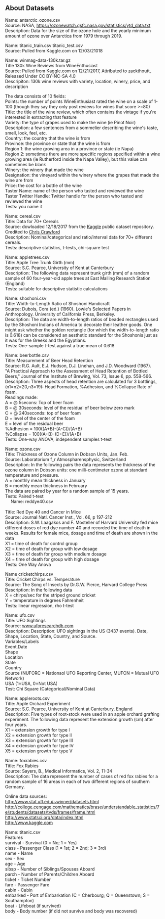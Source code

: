 ## About Datasets

Name: antarctic_ozone.csv</br>
Source: NASA, https://ozonewatch.gsfc.nasa.gov/statistics/ytd_data.txt</br>
Description: Data for the size of the ozone hole and the yearly minimum amount of ozone over Antarctica from 1979 through 2019.</br>

Name: titanic_train.csv titanic_test.csv</br>
Source: Pulled from Kaggle.com on 12/03/21018

Name: winmag-data-130k.tar.gz</br>
Title 130k Wine Reviews from WineEnthusiast</br>
Source: Pulled from Kaggle.com on 12/21/2017, Attributed to zackthoutt, Released Under CC BY-NC-SA 4.0</br>
Descripiton: 130k wine reviews with variety, location, winery, price, and description</br>

The data consists of 10 fields:</br>
Points: the number of points WineEnthusiast rated the wine on a scale of 1-100 (though they say they only post reviews for wines that score >=80)</br>
Title: the title of the wine review, which often contains the vintage if you're interested in extracting that feature</br>
Variety: the type of grapes used to make the wine (ie Pinot Noir)</br>
Description: a few sentences from a sommelier describing the wine's taste, smell, look, feel, etc.</br>
Country: the country that the wine is from</br>
Province: the province or state that the wine is from</br>
Region 1: the wine growing area in a province or state (ie Napa)</br>
Region 2: sometimes there are more specific regions specified within a wine growing area (ie Rutherford inside the Napa Valley), but this value can sometimes be blank</br>
Winery: the winery that made the wine</br>
Designation: the vineyard within the winery where the grapes that made the wine are from</br>
Price: the cost for a bottle of the wine</br>
Taster Name: name of the person who tasted and reviewed the wine</br>
Taster Twitter Handle: Twitter handle for the person who tasted and reviewed the wine</br>
Tests: you name it</br>

Name: cereal.csv</br>
Title: Data for 70+ Cereals</br>
Source: dowloaded 12/18/2017 from the [Kaggle](kaggle.com) public dataset repository. Credited to [Chris Crawford](https://www.kaggle.com/crawford)</br>
Description: Nominal/categorical and ratio/interval data for 70+ different cereals.</br>
Tests: descriptive statistics, t-tests, chi-square test</br>

Name: appletrees.csv</br>
Title: Apple Tree Trunk Girth (mm)</br>
Source: S.C. Pearce, University of Kent at Canterbury</br>
Description: The following data represent trunk girth (mm) of a random sample of 60 four-year-old apple trees at East Malling Research Station (England)</br>
Tests: suitable for descriptive statistic calculations</br>

Name: shoshoni.csv</br>
Title: Width-to-Length Ratio of Shoshoni Handicraft</br>
Source: Dubois, Cora (ed.) (1960). Lowie's Selected Papers in Anthropology. University of California Press, Berkeley.</br>
Description: The data are width-to-length ratios of beaded rectangles used by the Shoshoni Indians of America to decorate their leather goods. One might ask whether the golden rectangle (for which the width-to-length ratio is 0.618) can be considered an aesthetic standard for the Shoshonis just as it was for the Greeks and the Egyptians.</br>
Tests: One-sample t-test against a true mean of 0.618</br>

Name: beerbottle.csv</br>
Title: Measurement of Beer Head Retention</br>
Source: R.G. Ault, E.J. Hudson, D.J. Linehan, and J.D. Woodward (1967).</br>
"A Practical Approach to the Assessment of Head Retention of Bottled Beers,"
Journal of the Institute of Brewing, Vol. 73, Issue 6, pp. 558-566.</br>
Description: Three aspects of head retention are calculated for 3 bottlings, (n1=n2=20,n3=19):
Head Formation, %Adhesion, and %Collapse Rate of foam.</br>
Readings made:</br>
A = @ 5secons: Top of beer foam</br>
B = @ 30seconds: level of the residual of beer below zero mark</br>
C = @ 240seconds: top of beer foam</br>
D = level of the center of the foam</br>
E = level of the residual beer</br>
%Adhesion = 100((A+B)-(A-C))/(A+B)</br>
%Collapse = 100((A+B)-(D+E))/(A+B)</br>
Tests: One-way ANOVA, independent samples t-test</br>

Name: ozone.csv</br>
Title: Thickness of Ozone Column in Dobson Units, Jan. Feb.</br>
Source: Laboratorium f_r Atmospharensphysic, Switzerland</br>
Description: In the following pairs the data represents the thickness of the ozone column in Dobson units: one milli-centimeter ozone at standard temperature and pressure.</br>
A = monthly mean thickness in January</br>
B = monthly mean thickness in February</br>
The data are paired by year for a random sample of 15 years.</br>
Tests: Paired t-test</br>
 
Name: reddye40.csv</br></br>
Title: Red Dye 40 and Cancer in Mice</br>
Source: Journal Natl. Cancer Inst., Vol. 66, p 197-212</br>
Description: S.W. Laagakos and F. Mosteller of Harvard University fed mice different doses of red dye number 40 and recorded the time of death in weeks. Results for female mice, dosage and time of death are shown in the data</br>
X1 = time of death for control group</br>
X2 = time of death for group with low dosage</br>
X3 = time of death for group with medium dosage</br>
X4 = time of death for group with high dosage</br>
Tests: One Way Anova</br>

Name cricketchirps.csv</br>
Title: Cricket Chirps vs. Temperature</br>
Source: The Song of Insects by Dr.G.W. Pierce, Harvard College Press</br>
Description: In the following data</br>
X = chirps/sec for the striped ground cricket</br>
Y = temperature in degrees Fahrenheit</br>
Tests: linear regression, rho t-test</br>

Name: ufo.csv</br>
Title: UFO Sightings</br>
Source: www.uforesearchdb.com</br>
Description: Description: UFO sightings in the US (3437 events). Date, Shape, Location, State, Country, and  Source.</br>
Variables/Labels</br>
Event.Date</br>
Shape</br>
Location</br>
State</br>
Country</br> 
Source (NUFORC = Nationaol UFO Reporting Center, MUFON = Mutual UFO Network)</br>
USA (1=USA, 0=Not USA)</br>
Test: Chi Square (Categorical/Nominal Data)</br>

Name: appleroots.csv </br>
Title: Apple Orchard Experiment </br>
Source: S.C. Pearce, University of Kent at Canterbury, England </br>
Description: Five types of root-stock were used in an apple orchard grafting experiment. The following data represent the extension growth (cm) after four years. </br>
X1 = extension growth for type I </br>
X2 = extension growth for type II </br>
X3 = extension growth for type III </br>
X4 = extension growth for type IV </br>
X5 = extension growth for type V </br>

Name: foxrabies.csv</br>
Title: Fox Rabies</br>
Source: Sayers, B., Medical Informatics, Vol. 2, 11-34</br>
Description: The data represent the number of cases of red fox rabies for a random sample of 16 areas in each of two different regions of southern Germany.</br>

Online data sources:</br>
http://www.stat.ufl.edu/~winner/datasets.html</br>
http://college.cengage.com/mathematics/brase/understandable_statistics/7e/students/datasets/tvds/frames/frame.html</br>
http://www.statsci.org/data/index.html</br>
http://www.kaggle.com</br>

Name: titanic.csv</br>
Features</br>
survival - Survival (0 = No; 1 = Yes)</br>
class - Passenger Class (1 = 1st; 2 = 2nd; 3 = 3rd)</br>
name - Name</br>
sex - Sex</br>
age - Age</br>
sibsp - Number of Siblings/Spouses Aboard</br>
parch - Number of Parents/Children Aboard</br>
ticket - Ticket Number</br>
fare - Passenger Fare</br>
cabin - Cabin</br>
embarked - Port of Embarkation (C = Cherbourg; Q = Queenstown; S = Southampton)</br>
boat - Lifeboat (if survived)</br>
body - Body number (if did not survive and body was recovered)</br>
